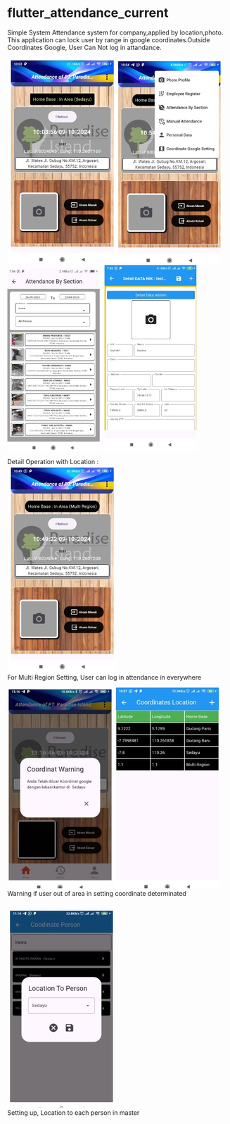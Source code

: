 # flutter_attendance_current

Simple System Attendance system for company,applied by location,photo.
This application can lock user by range in google coordinates.Outside Coordinates Google, User Can Not log in attandance.

![alt text](https://github.com/irawanmurjayanto/attendance_flutter_current/blob/main/rd/awal11.jpg?raw=true)
![alt text](https://github.com/irawanmurjayanto/attendance_flutter_current/blob/main/rd/menu11.jpg?raw=true)
![alt text](https://github.com/irawanmurjayanto/attendance_flutter_current/blob/main/rd/attbysection.jpg?raw=true)
![alt text](https://github.com/irawanmurjayanto/attendance_flutter_current/blob/main/rd/detail.jpg?raw=true)

Detail Operation with Location :<br>
![alt text](https://github.com/irawanmurjayanto/attendance_flutter_current/blob/main/rd/multiregion.jpg?raw=true)<br>
For Multi Region Setting, User can log in attendance in everywhere
<br>

![alt text](https://github.com/irawanmurjayanto/attendance_flutter_current/blob/main/rd/coordinat.jpg?raw=true)
![alt text](https://github.com/irawanmurjayanto/attendance_flutter_current/blob/main/rd/menukoordinat2.jpg?raw=true)<br>
Warning if user out of area in setting coordinate determinated<br>
<br>

![alt text](https://github.com/irawanmurjayanto/attendance_flutter_current/blob/main/rd/setuplocationinperson.jpg?raw=true)<br>
Setting up, Location to each person in master

